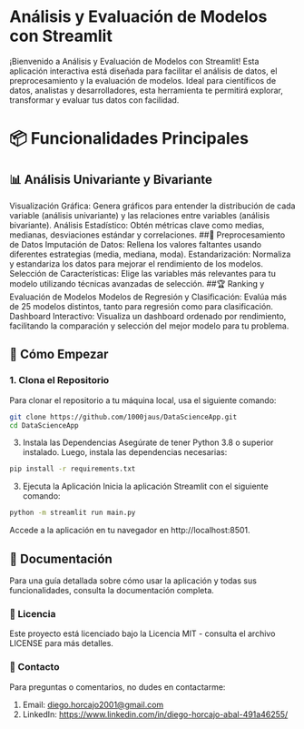 # Análisis y Evaluación de Modelos con Streamlit
¡Bienvenido a Análisis y Evaluación de Modelos con Streamlit! Esta aplicación interactiva está diseñada para facilitar el análisis de datos, el preprocesamiento y la evaluación de modelos. Ideal para científicos de datos, analistas y desarrolladores, esta herramienta te permitirá explorar, transformar y evaluar tus datos con facilidad.

# 📦 Funcionalidades Principales
## 📊 Análisis Univariante y Bivariante
Visualización Gráfica: Genera gráficos para entender la distribución de cada variable (análisis univariante) y las relaciones entre variables (análisis bivariante).
Análisis Estadístico: Obtén métricas clave como medias, medianas, desviaciones estándar y correlaciones.
##🔧 Preprocesamiento de Datos
Imputación de Datos: Rellena los valores faltantes usando diferentes estrategias (media, mediana, moda).
Estandarización: Normaliza y estandariza los datos para mejorar el rendimiento de los modelos.
Selección de Características: Elige las variables más relevantes para tu modelo utilizando técnicas avanzadas de selección.
##🏆 Ranking y Evaluación de Modelos
Modelos de Regresión y Clasificación: Evalúa más de 25 modelos distintos, tanto para regresión como para clasificación.
Dashboard Interactivo: Visualiza un dashboard ordenado por rendimiento, facilitando la comparación y selección del mejor modelo para tu problema.

## 🚀 Cómo Empezar
### 1. Clona el Repositorio
Para clonar el repositorio a tu máquina local, usa el siguiente comando:

```bash
git clone https://github.com/1000jaus/DataScienceApp.git
cd DataScienceApp
```
3. Instala las Dependencias
Asegúrate de tener Python 3.8 o superior instalado. Luego, instala las dependencias necesarias:

```bash
pip install -r requirements.txt
```

3. Ejecuta la Aplicación
Inicia la aplicación Streamlit con el siguiente comando:
```bash
python -m streamlit run main.py
```

Accede a la aplicación en tu navegador en http://localhost:8501.

## 📄 Documentación
Para una guía detallada sobre cómo usar la aplicación y todas sus funcionalidades, consulta la documentación completa.

### 📜 Licencia
Este proyecto está licenciado bajo la Licencia MIT - consulta el archivo LICENSE para más detalles.

### 🤝 Contacto
Para preguntas o comentarios, no dudes en contactarme:

1. Email: diego.horcajo2001@gmail.com
2. LinkedIn: https://www.linkedin.com/in/diego-horcajo-abal-491a46255/
